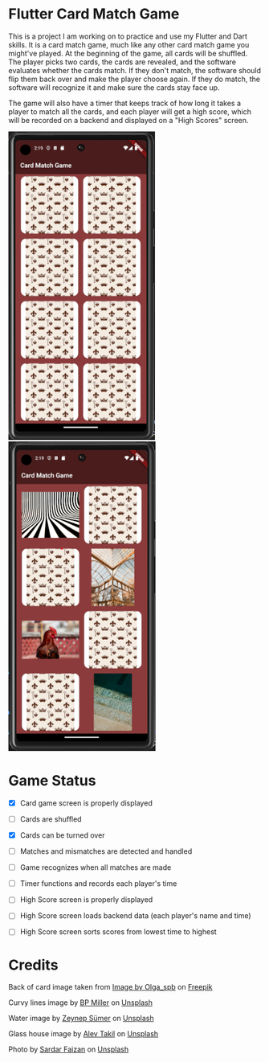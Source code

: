 # Flutter Card Match Game

This is a project I am working on to practice and use my Flutter and Dart skills. It is a card match game, much like any other card match game you might've played. At the beginning of the game, all cards will be shuffled. The player picks two cards, the cards are revealed, and the software evaluates whether the cards match. If they don't match, the software should flip them back over and make the player choose again. If they do match, the software will recognize it and make sure the cards stay face up.

The game will also have a timer that keeps track of how long it takes a player to match all the cards, and each player will get a high score, which will be recorded on a backend and displayed on a "High Scores" screen.

![Game at start](assets/images/card_match_1.png)
![Cards flipped over](assets/images/card_match_2.png)

# Game Status

- [x] Card game screen is properly displayed
- [ ] Cards are shuffled
- [x] Cards can be turned over
- [ ] Matches and mismatches are detected and handled
- [ ] Game recognizes when all matches are made
- [ ] Timer functions and records each player's time
- [ ] High Score screen is properly displayed
- [ ] High Score screen loads backend data (each player's name and time)
- [ ] High Score screen sorts scores from lowest time to highest


# Credits
Back of card image taken from [Image by Olga_spb](https://www.freepik.com/free-vector/monochromatic-crowns-pattern_898717.htm#query=fluer%20de%20lis&position=23&from_view=search&track=ais) on [Freepik](https://www.freepik.com/)

Curvy lines image by [BP Miller](https://unsplash.com/@bp_miller?utm_source=unsplash&utm_medium=referral&utm_content=creditCopyText) on [Unsplash](https://unsplash.com/photos/-TnlLhj46iQ?utm_source=unsplash&utm_medium=referral&utm_content=creditCopyText)
  
Water image by [Zeynep Sümer](https://unsplash.com/@ispywithmylittleeye?utm_source=unsplash&utm_medium=referral&utm_content=creditCopyText) on [Unsplash](https://unsplash.com/photos/e96xL67JrfM?utm_source=unsplash&utm_medium=referral&utm_content=creditCopyText)

Glass house image by [Alev Takil](https://unsplash.com/@alevisionco?utm_source=unsplash&utm_medium=referral&utm_content=creditCopyText) on [Unsplash](https://unsplash.com/photos/eDMQgYbKhiU?utm_source=unsplash&utm_medium=referral&utm_content=creditCopyText)

Photo by [Sardar Faizan](https://unsplash.com/@nexio?utm_source=unsplash&utm_medium=referral&utm_content=creditCopyText) on [Unsplash](https://unsplash.com/photos/FPXFyGPOlrE?utm_source=unsplash&utm_medium=referral&utm_content=creditCopyText)
  
